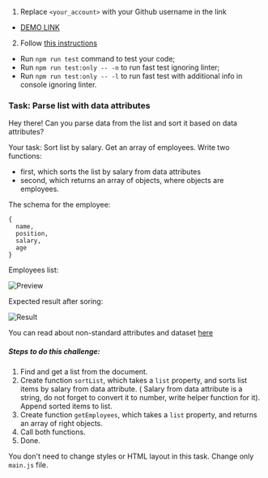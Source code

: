 1. Replace `<your_account>` with your Github username in the link
  - [DEMO LINK](https://Dinexpod.github.io/js_task_parse_list_DOM/)
2. Follow [this instructions](https://mate-academy.github.io/layout_task-guideline/)
  - Run `npm run test` command to test your code;
  - Run `npm run test:only -- -n` to run fast test ignoring linter;
  - Run `npm run test:only -- -l` to run fast test with additional info in console ignoring linter.

### Task: Parse list with data attributes

Hey there! Can you parse data from the list and sort it based on data attributes?

Your task: Sort list by salary. Get an array of employees. Write two functions:

- first, which sorts the list by salary from data attributes
- second, which returns an array of objects, where objects are employees.

The schema for the employee:

```
{
  name,
  position,
  salary,
  age
}
```

Employees list:

![Preview](./src/images/preview.png)

Expected result after soring:

![Result](./src/images/result.png)

You can read about non-standard attributes and
dataset [here](https://javascript.info/dom-attributes-and-properties#non-standard-attributes-dataset)

##### Steps to do this challenge:

1) Find and get a list from the document.
2) Create function `sortList`, which takes a `list` property, and sorts list items by salary from data attribute. (
   Salary from data attribute is a string, do not forget to convert it to number, write helper function for it). Append
   sorted items to list.
3) Create function `getEmployees`, which takes a `list` property, and returns an array of right objects.
4) Call both functions.
5) Done.

You don't need to change styles or HTML layout in this task. Change only `main.js` file.
